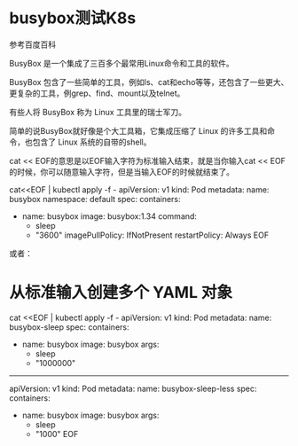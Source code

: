 # busybox测试K8s
参考百度百科

BusyBox 是一个集成了三百多个最常用Linux命令和工具的软件。
 
BusyBox 包含了一些简单的工具，例如ls、cat和echo等等，还包含了一些更大、更复杂的工具，例grep、find、mount以及telnet。
 
有些人将 BusyBox 称为 Linux 工具里的瑞士军刀。
 
简单的说BusyBox就好像是个大工具箱，它集成压缩了 Linux 的许多工具和命令，也包含了 Linux 系统的自带的shell。

cat << EOF的意思是以EOF输入字符为标准输入结束，就是当你输入cat << EOF的时候，你可以随意输入字符，但是当输入EOF的时候就结束了。

cat<<EOF | kubectl apply -f -
apiVersion: v1
kind: Pod
metadata:
  name: busybox
  namespace: default
spec:
  containers:
  - name: busybox
    image: busybox:1.34
    command:
      - sleep
      - "3600"
    imagePullPolicy: IfNotPresent
  restartPolicy: Always
EOF
 

或者：

# 从标准输入创建多个 YAML 对象
cat <<EOF | kubectl apply -f -
apiVersion: v1
kind: Pod
metadata:
  name: busybox-sleep
spec:
  containers:
  - name: busybox
    image: busybox
    args:
    - sleep
    - "1000000"
---
apiVersion: v1
kind: Pod
metadata:
  name: busybox-sleep-less
spec:
  containers:
  - name: busybox
    image: busybox
    args:
    - sleep
    - "1000"
EOF